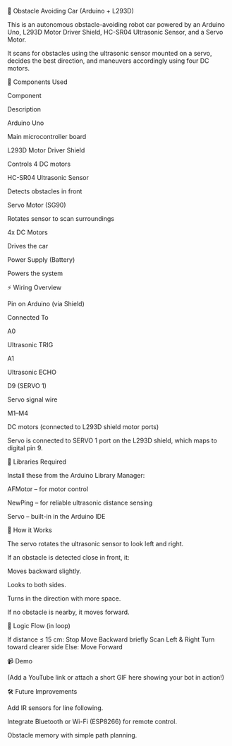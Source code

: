 🤖 Obstacle Avoiding Car (Arduino + L293D)

This is an autonomous obstacle-avoiding robot car powered by an Arduino Uno, L293D Motor Driver Shield, HC-SR04 Ultrasonic Sensor, and a Servo Motor.

It scans for obstacles using the ultrasonic sensor mounted on a servo, decides the best direction, and maneuvers accordingly using four DC motors.

🔧 Components Used

Component

Description

Arduino Uno

Main microcontroller board

L293D Motor Driver Shield

Controls 4 DC motors

HC-SR04 Ultrasonic Sensor

Detects obstacles in front

Servo Motor (SG90)

Rotates sensor to scan surroundings

4x DC Motors

Drives the car

Power Supply (Battery)

Powers the system

⚡ Wiring Overview

Pin on Arduino (via Shield)

Connected To

A0

Ultrasonic TRIG

A1

Ultrasonic ECHO

D9 (SERVO 1)

Servo signal wire

M1–M4

DC motors (connected to L293D shield motor ports)

Servo is connected to SERVO 1 port on the L293D shield, which maps to digital pin 9.

📂 Libraries Required

Install these from the Arduino Library Manager:

AFMotor – for motor control

NewPing – for reliable ultrasonic distance sensing

Servo – built-in in the Arduino IDE

🚀 How it Works

The servo rotates the ultrasonic sensor to look left and right.

If an obstacle is detected close in front, it:

Moves backward slightly.

Looks to both sides.

Turns in the direction with more space.

If no obstacle is nearby, it moves forward.

🧠 Logic Flow (in loop)

If distance ≤ 15 cm:
  Stop
  Move Backward briefly
  Scan Left & Right
  Turn toward clearer side
Else:
  Move Forward

📹 Demo

(Add a YouTube link or attach a short GIF here showing your bot in action!)

🛠️ Future Improvements

Add IR sensors for line following.

Integrate Bluetooth or Wi-Fi (ESP8266) for remote control.

Obstacle memory with simple path planning.

